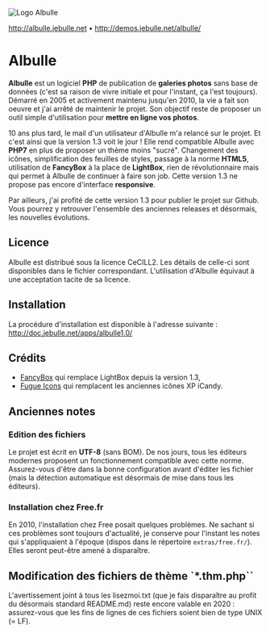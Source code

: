 ![Logo Albulle](http://doc.jebulle.net/_media/apps/albulle1.0/logo_albulle.png "Albulle, galerie photos")

http://albulle.jebulle.net • http://demos.jebulle.net/albulle/

# Albulle

**Albulle** est un logiciel **PHP** de publication de **galeries photos** sans base de données (c'est sa raison de vivre initiale et pour l'instant, ça l'est toujours). Démarré en 2005 et activement maintenu jusqu'en 2010, la vie a fait son oeuvre et j'ai arrêté de maintenir le projet. Son objectif reste de proposer un outil simple d'utilisation pour **mettre en ligne vos photos**. 

10 ans plus tard, le mail d'un utilisateur d'Albulle m'a relancé sur le projet. Et c'est ainsi que la version 1.3 voit le jour ! Elle rend compatible Albulle avec **PHP7** en plus de proposer un thème moins "sucré". Changement des icônes, simplification des feuilles de styles, passage à la norme **HTML5**, utilisation de **FancyBox** à la place de **LightBox**, rien de révolutionnaire mais qui permet à Albulle de continuer à faire son job. Cette version 1.3 ne propose pas encore d'interface **responsive**.

Par ailleurs, j'ai profité de cette version 1.3 pour publier le projet sur Github. Vous pourrez y retrouver l'ensemble des anciennes releases et désormais, les nouvelles évolutions.

## Licence

Albulle est distribué sous la licence CeCILL2. Les détails de celle-ci sont disponibles dans le fichier correspondant. L'utilisation d'Albulle équivaut à une acceptation tacite de sa licence.

## Installation

La procédure d'installation est disponible à l'adresse suivante : http://doc.jebulle.net/apps/albulle1.0/

## Crédits

- [FancyBox](https://www.fancyapps.com/fancybox/3/) qui remplace LightBox depuis la version 1.3,
- [Fugue Icons](https://p.yusukekamiyamane.com/) qui remplacent les anciennes icônes XP iCandy.

## Anciennes notes

### Edition des fichiers

Le projet est écrit en **UTF-8** (sans BOM). De nos jours, tous les éditeurs modernes proposent un fonctionnement compatible avec cette norme. Assurez-vous d'être dans la bonne configuration avant d'éditer les fichier (mais la détection automatique est désormais de mise dans tous les éditeurs).

### Installation chez Free.fr

En 2010, l'installation chez Free posait quelques problèmes. Ne sachant si ces problèmes sont toujours d'actualité, je conserve pour l'instant les notes qui s'appliquaient à l'époque (dispos dans le répertoire `extras/free.fr/`). Elles seront peut-être amené à disparaître.

## Modification des fichiers de thème `*.thm.php``

L'avertissement joint à tous les lisezmoi.txt (que je fais disparaître au profit du désormais standard README.md) reste encore valable en 2020 : assurez-vous que les fins de lignes de ces fichiers soient bien de type UNIX (= LF).